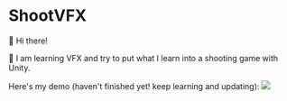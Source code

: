 # ShootVFX

👋 Hi there!

👯 I am learning VFX and try to put what I learn into a shooting game with Unity.

Here's my demo (haven't finished yet! keep learning and updating):
![](gif/shoot.gif)

